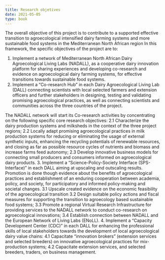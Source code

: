 ```yaml
---
title: Research objetives
date: 2021-05-05
type: book
---
```


<!--more-->

The overall objective of this project is to contribute to a supported effective transition to agroecological intensified dairy farming systems and more sustainable food systems in the Mediterranean North African region 
In this framework, the specific objectives of the project are to:	

1.	 Implement a network of Mediterranean North African Dairy Agroecological Living Labs (NADALL), as a cooperative dairy innovation platform for sharing experiences and developing co-research and evidence on agroecological dairy farming systems, for effective transitions towards sustainable food systems.
2.	Implement a “Co-research Hub” in each Dairy Agroecological Living Lab (DALL) connecting scientists with local selected farmers and extension officers and further stakeholders in designing, testing and validating promising agroecological practices, as well as connecting scientists and communities across the three countries of the project.

The NADALL network will start its Co-research activities by concentrating on the following specific core research objectives:
2.1	Characterize the dairy production systems and milksheds in the context of the three project regions;
2.2	Locally adapt promising agroecological practices in milk production systems for reducing or eliminating the usage of external synthetic inputs, enhancing the recycling potentials of renewable resources, and closing as far as possible resource cycles of nutrients and biomass and increase farms feed autonomy;
2.3	Develop innovative business models for connecting small producers and consumers informed on agroecological dairy products.
3.	Implement a “Science-Policy-Society Interface (SPS-Interface)” in each DALL aiming at upscaling and outscaling results. Promotion is done though evidence about the benefits of agroecological practices and establishment of an enduring cooperation between academia, policy, and society, for participatory and informed policy-making and societal changes. 
3.1	Upscale created evidence on the economic feasibility of the agroecological transition
3.2	Design suitable policy actions and fiscal measures for supporting the transition to agroecology based sustainable food systems;
3.3	Promote a regional Virtual Research Infrastructure for providing services to the NADALL network to conduct co-research on agroecological innovations;
3.4	Establish connection between NADALL and the European Network of Living Labs (ENoLL).
4.	Implement a “Capacity Development Center (CDC)” in each DALL for enhancing the professional skills of local stakeholders towards the development of local agroecological dairy value chains:
4.1	Capacitate “innovation brokers” (extension services and selected breeders) on innovative agroecological practices for mix-production systems; 
4.2	Capacitate extension services, and selected breeders, traders, on business management.
